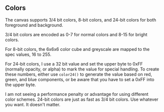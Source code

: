 ## Colors

The canvas supports 3/4 bit colors, 8-bit colors, and 24-bit colors for both
foreground and background.

3/4 bit colors are encoded as 0-7 for normal colors and 8-15 for bright colors.

For 8-bit colors, the 6x6x6 color cube and greyscale are mapped to the spec
values, 16 to 255.

For 24-bit colors, I use a 32 bit value and set the upper byte to 0xFF (normally
opacity, or alpha) to mark the value for special handling. To create these
numbers, either use `color24()` to generate the value based on red, green, and
blue components, or be aware that you have to set a 0xFF into the upper byte.

I am not seeing a performance penalty or advantage for using different color
schemes. 24-bit colors are just as fast as 3/4 bit colors. Use whatever you
want. It doesn't matter.
